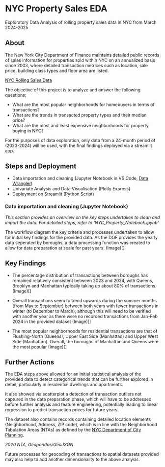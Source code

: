 # NYC Property Sales EDA 
Exploratory Data Analysis of rolling property sales data in NYC from March 2024-2025

## About 
The New York City Department of Finance maintains detailed public records of sales information for properties sold within NYC on an annualized basis since 2003, where detailed transaction metrices such as location, sale price, building class types and floor area are listed. 

[NYC Rolling Sales Data](https://www.nyc.gov/site/finance/property/property-rolling-sales-data.page)

The objective of this project is to analyze and answer the following questions: 

- What are the most popular neighborhoods for homebuyers in terms of transactions?
- What are the trends in transacted property types and their median price?
- What are the most and least expensive neighborhoods for property buying in NYC?

For the purposes of data exploration, only data from a 24-month period of (2023-2024) will be used, with the final findings deployed via a streamlit app. 

## Steps and Deployment 
- Data importation and cleaning (Jupyter Notebook in VS Code, [Data Wrangler](https://code.visualstudio.com/docs/datascience/data-wrangler))
- Univariate Analysis and Data Visualisation (Plotly Express)
- Deployment on Streamlit (Python Script)

### Data importation and cleaning (Jupyter Notebook)
*This section provides an overview on the key steps undertaken to clean and import the data. For detailed steps, refer to 'NYC_Property_Notebook.ipynb'*

The workflow diagram the key criteria and processes undertaken to allow for initial key findings for the provided data. As the DOF provides the yearly data seperated by boroughs, a data processing function was created to allow for data preparation at scale for past years. 
(Image)[]

## Key Findings 
- The percentage distribution of transactions between boroughs has remained relatively consistent between 2023 and 2024, with Queens, Brooklyn and Manhattan typically taking up about 80% of transactions. 
(Image)[]

- Overall transactions seem to trend upwards during the summer months (from May to September) between both years with fewer transactions in winter (to December to March); although this will need to be verified with another year as there were no recorded transactions from Jan-Feb 2024 in the provided dataset
(Image)[]

- The most popular neighborhoods for residential transactions are that of Flushing-North (Queens), Upper East Side (Manhattan) and Upper West Side (Manhattan). Overall, the boroughs of Manhattan and Queens were the most popular 
(Image)[]

## Further Actions 
The EDA steps above allowed for an initial statistical analysis of the provided data to detect categorical trends that can be further explored in detail, particularly in residential dwellings and apartments. 

It also showed via scatterplot a detection of transaction outliers not captured in the data preparation phase, which will have to be addressed before further analysis and feature engineering, potentially leading to linear regression to predict transaction prices for future years. 

The dataset also contains records containing detailed location elements (Neighborhood, Address, ZIP code), which is in line with the Neighborhood Tabulation Areas (NTAs) as defined by the [NYC Department of City Planning](https://www.nyc.gov/content/planning/pages/resources/datasets/neighborhood-tabulation). 


*2020 NTA, Geopandas/GeoJSON*

Future processes for geocoding of transactions to spatial datasets provided may also help to add another dimensionality to the above analysis. 

